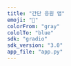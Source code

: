 ```yaml
---
title: "간단 응원 앱"
emoji: "🎉"
colorFrom: "gray"
cololTo: "blue"
sdk: "gradio"
sdk_version: "3.0"
app_file: "app.py"
---
```

